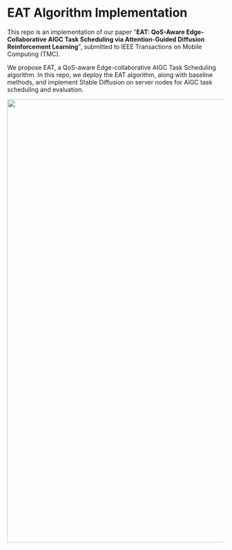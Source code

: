 # EAT Algorithm Implementation


This repo is an implementation of our paper "**EAT: QoS-Aware Edge-Collaborative AIGC Task Scheduling via Attention-Guided Diffusion Reinforcement Learning**", submitted to IEEE Transactions on Mobile Computing (TMC).

We propose EAT, a QoS-aware Edge-collaborative AIGC Task Scheduling algorithm. In this repo, we deploy the EAT algorithm, along with baseline methods, and implement Stable Diffusion on server nodes for AIGC task scheduling and evaluation.

<div align=center>
  <img src="https://github.com/user-attachments/assets/2106305e-5c23-4486-9436-4a75be484fa1" width="1024px">
</div>





